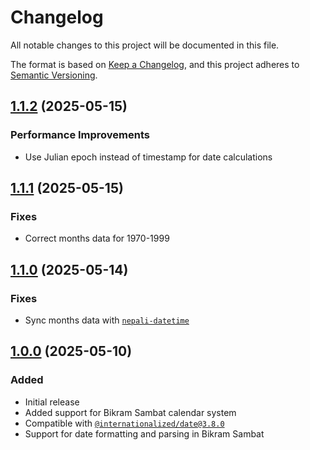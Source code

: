 # Changelog

All notable changes to this project will be documented in this file.

The format is based on [Keep a Changelog](https://keepachangelog.com/en/1.0.0/),
and this project adheres to [Semantic Versioning](https://semver.org/spec/v2.0.0.html).

## [1.1.2](./patches/@internationalized__date@3.8.0__1.1.2.patch) (2025-05-15)

### Performance Improvements

- Use Julian epoch instead of timestamp for date calculations

## [1.1.1](./patches/@internationalized__date@3.8.0__1.1.1.patch) (2025-05-15)

### Fixes

- Correct months data for 1970-1999

## [1.1.0](./patches/@internationalized__date@3.8.0__1.1.0.patch) (2025-05-14)

### Fixes

- Sync months data with [`nepali-datetime`](https://github.com/opensource-nepal/node-nepali-datetime)

## [1.0.0](./patches/@internationalized__date@3.8.0__1.0.0.patch) (2025-05-10)

### Added

- Initial release
- Added support for Bikram Sambat calendar system
- Compatible with [`@internationalized/date@3.8.0`](https://www.npmjs.com/package/@internationalized/date)
- Support for date formatting and parsing in Bikram Sambat
